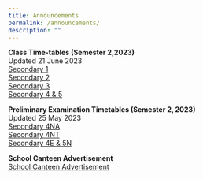```yaml
---
title: Announcements
permalink: /announcements/
description: ""
---
```

**Class Time-tables (Semester 2,2023)** <br>
Updated 21 June 2023
<br>
[Secondary 1](/files/2023%20sem%202_class%20timetable_sec%201.pdf)<br>
[Secondary 2](/files/2023%20sem%202_class%20timetable_sec%202.pdf)<br>
[Secondary 3](/files/2023%20sem%202_class%20timetable_sec%203.pdf)<br>
[Secondary 4 &amp; 5](/files/2023%20sem%202_class%20timetable_sec%204_5.pdf)

**Preliminary Examination Timetables (Semester 2, 2023)** <br>
Updated 25 May 2023
<br>
[Secondary 4NA](/files/4na%20prelim%202023.pdf)
<br>
[Secondary 4NT](/files/4nt%20prelim%202023.pdf)
<br>
[Secondary 4E &amp; 5N](/files/4e&amp;5n%20prelim%202023.pdf)

**School Canteen Advertisement** <br>
[School Canteen Advertisement](https://www.kentridgesec.moe.edu.sg/news-events/school-canteen-advertisement/)<br>